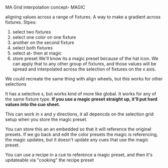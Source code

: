 
MA Grid interpolation concept- MAGIC

aligning  values across a range of fixtures. A way to make a gradient across fixtures.
Stpes:
1. select two fixtures
2. select one color on one fixture
3. another on the second fixture
4. select both fixtures
5. select at- then at magic
6. store preset
We'll know its a magic preset because of the hat icon.
We can apply that to any other group of fixtures, and those values will be spread and interpolated across the selection of fixtures on the x axis.

We could recreate the same thing with align wheels, but this works for other selections

It has a selective s, but works kind of more like global. It works for any of the same fixture type.
**If you use a magic preset straight up, it'll put hard values into the cue sheet.** 

This can work in x and y directions, it all depencds on the selection grid setup when you store the magic preset. 

You can store this an an embedded so that it will reference the original presets. 
If we go back and edit the color presets the magic is referencing, the magic updates, but it doesn't update  any cues that use the magic preset.

You can use a recipe in a cue to reference a magic preset, and then it's updateable via "cooking" the recipe preset